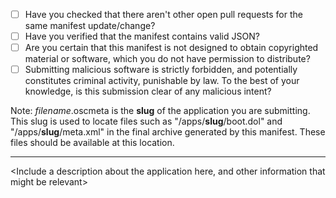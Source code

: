 - [ ] Have you checked that there aren't other open pull requests for the same manifest update/change?
- [ ] Have you verified that the manifest contains valid JSON?
- [ ] Are you certain that this manifest is not designed to obtain copyrighted material or software, which you do not have permission to distribute?
- [ ] Submitting malicious software is strictly forbidden, and potentially constitutes criminal activity, punishable by law. To the best of your knowledge, is this submission clear of any malicious intent?

Note: *filename*.oscmeta is the **slug** of the application you are submitting. This slug is used to locate files such as "/apps/**slug**/boot.dol" and "/apps/**slug**/meta.xml" in the final archive generated by this manifest. These files should be available at this location.

---

<Include a description about the application here, and other information that might be relevant>
